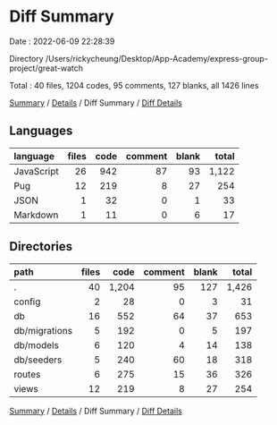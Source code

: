 # Diff Summary

Date : 2022-06-09 22:28:39

Directory /Users/rickycheung/Desktop/App-Academy/express-group-project/great-watch

Total : 40 files,  1204 codes, 95 comments, 127 blanks, all 1426 lines

[Summary](results.md) / [Details](details.md) / Diff Summary / [Diff Details](diff-details.md)

## Languages
| language | files | code | comment | blank | total |
| :--- | ---: | ---: | ---: | ---: | ---: |
| JavaScript | 26 | 942 | 87 | 93 | 1,122 |
| Pug | 12 | 219 | 8 | 27 | 254 |
| JSON | 1 | 32 | 0 | 1 | 33 |
| Markdown | 1 | 11 | 0 | 6 | 17 |

## Directories
| path | files | code | comment | blank | total |
| :--- | ---: | ---: | ---: | ---: | ---: |
| . | 40 | 1,204 | 95 | 127 | 1,426 |
| config | 2 | 28 | 0 | 3 | 31 |
| db | 16 | 552 | 64 | 37 | 653 |
| db/migrations | 5 | 192 | 0 | 5 | 197 |
| db/models | 6 | 120 | 4 | 14 | 138 |
| db/seeders | 5 | 240 | 60 | 18 | 318 |
| routes | 6 | 275 | 15 | 36 | 326 |
| views | 12 | 219 | 8 | 27 | 254 |

[Summary](results.md) / [Details](details.md) / Diff Summary / [Diff Details](diff-details.md)
